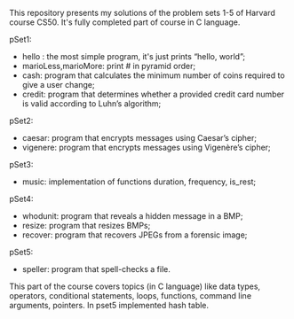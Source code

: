 This repository presents my solutions of the problem sets 1-5 of Harvard course CS50.
It's fully completed part of course in C language. 

pSet1: 
- hello : the most simple program, it's just prints “hello, world”;
- marioLess,marioMore: print # in pyramid order;
- cash: program that calculates the minimum number of coins required to give a user change;
- credit: program that determines whether a provided credit card number is valid according to Luhn’s algorithm;

pSet2:
- caesar: program that encrypts messages using Caesar’s cipher;
- vigenere: program that encrypts messages using Vigenère’s cipher;

pSet3:
- music: implementation of functions duration, frequency, is_rest;

pSet4:
- whodunit: program that reveals a hidden message in a BMP;
- resize: program that resizes BMPs;
- recover: program that recovers JPEGs from a forensic image;

pSet5:
- speller: program that spell-checks a file.

This part of the course covers topics (in C language) like data types, operators, conditional statements,
loops, functions, command line arguments, pointers. In pset5 implemented hash table. 
